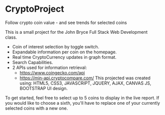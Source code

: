 # CryptoProject
Follow crypto coin value - and see trends for selected coins


This is a small project for the John Bryce Full Stack Web Development class.
- Coin of interest selection by toggle switch.
- Expandable information per coin on the homepage.
- Real time CryptoCurrency updates in graph format.
- Search Capabilities.
- 2 APIs used for information retrieval:
  + https://www.coingecko.com/api
  + https://min-api.cryptocompare.com/
This projected was created using:
    HTML5,
    CSS3,
    JAVASCRIPT,
    JQUERY,
    AJAX,
    CANVAS JS,
    BOOTSTRAP UI design.

To get started, feel free to select up to 5 coins to display in the live report.
If you would like to choose a sixth, you'll have to replace one of your currently selected coins with a new one.
